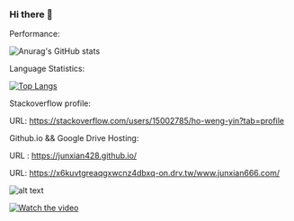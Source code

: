 ### Hi there 👋

<!--
**junxian428/junxian428** is a ✨ _special_ ✨ repository because its `README.md` (this file) appears on your GitHub profile.

Here are some ideas to get you started:

- 🔭 I’m currently working on ...
- 🌱 I’m currently learning ...
- 👯 I’m looking to collaborate on ...
- 🤔 I’m looking for help with ...
- 💬 Ask me about ...
- 📫 How to reach me: ...
- 😄 Pronouns: ...
- ⚡ Fun fact: ...
-->

Performance:

![Anurag's GitHub stats](https://github-readme-stats.vercel.app/api?username=junxian428&show_icons=true&theme=radical)

Language Statistics:

[![Top Langs](https://github-readme-stats.vercel.app/api/top-langs/?username=junxian428&layout=compact)](https://github.com/anuraghazra/github-readme-stats)

Stackoverflow profile:

URL: https://stackoverflow.com/users/15002785/ho-weng-yin?tab=profile

Github.io && Google Drive Hosting:

URL : https://junxian428.github.io/

URL: https://x6kuvtgreaqgxwcnz4dbxq-on.drv.tw/www.junxian666.com/

![alt text](https://user-images.githubusercontent.com/58724748/105654285-a8185780-5ef8-11eb-8333-d8cc3ff950f8.gif)

[![Watch the video](https://mir-s3-cdn-cf.behance.net/project_modules/fs/f4296731256533.5648cb85dc506.jpg)](https://youtu.be/wfHaH1Xvws8)

